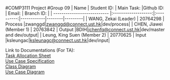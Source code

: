 #COMP3111 Project
#Group 09
| Name                        | Student ID:         | Main Task:  |Github ID: | Email: | Branch ID: |
| --------------------------- |:-------------------:|:----------:|------------|--------|---------|
| WANG, Zekai (Leader)        | 20764298            |   Process  |zwanggd|zwanggd@connect.ust.hk|dev/process|
| CHEN, Jiawei (Member 1)     | 20763842            |   Output   |BDIH|jchenfq@connect.ust.hk|dev/master and dev/output|
| Leung, King Suen (Member 2) | 20770625            |   Input    |ksleungac|ksleunagc@connect.ust.hk|dev/input|


Link to Documentations (For TA):<br/>
[Task Allocation Sheet](https://hkustconnect-my.sharepoint.com/:x:/g/personal/ksleungac_connect_ust_hk/ET7hh5_Qe8ZApMco3wcB-7oBr1qTl27PvdGtr3QA7Ie6iw?e=GsgI7n)<br />
[Use Case Specification](https://hkustconnect-my.sharepoint.com/:w:/g/personal/ksleungac_connect_ust_hk/EdmodZQ2HxZEpoiNHBNTk0kB4Q6-lEw-fjFMhR48erEppQ?e=rQO82u)<br />
[Class Diagram](https://hkustconnect-my.sharepoint.com/:i:/g/personal/ksleungac_connect_ust_hk/EYZoMGbjwipJqXFgESgzRfQBsxcNwAbzHBFdGXBwVbXXrA?e=LZGr8H)<br />
[Use Case Diagram](https://hkustconnect-my.sharepoint.com/:i:/g/personal/ksleungac_connect_ust_hk/ER0Uew8QhkJPsxaXadmhqdIBdxqxY2MVFtGUc7YunovpQQ?e=fjEwLV)
